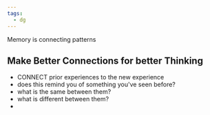 ```yaml
---
tags:
  - dg
---
```


Memory is connecting patterns 
## Make Better Connections for better Thinking

- CONNECT prior experiences to the new experience
- does this remind you of something you've seen before?
- what is the same between them?
- what is different between them?
-
